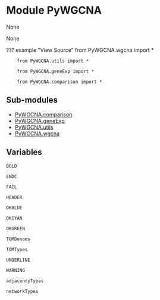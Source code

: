 # Module PyWGCNA

None

None

??? example "View Source"
        from PyWGCNA.wgcna import *

        from PyWGCNA.utils import *

        from PyWGCNA.geneExp import *

        from PyWGCNA.comparison import *

## Sub-modules

* [PyWGCNA.comparison](comparison/)
* [PyWGCNA.geneExp](geneExp/)
* [PyWGCNA.utils](utils/)
* [PyWGCNA.wgcna](wgcna/)

## Variables

```python3
BOLD
```

```python3
ENDC
```

```python3
FAIL
```

```python3
HEADER
```

```python3
OKBLUE
```

```python3
OKCYAN
```

```python3
OKGREEN
```

```python3
TOMDenoms
```

```python3
TOMTypes
```

```python3
UNDERLINE
```

```python3
WARNING
```

```python3
adjacencyTypes
```

```python3
networkTypes
```